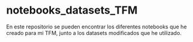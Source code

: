 # notebooks_datasets_TFM
En este repositorio se pueden encontrar los diferentes notebooks que he creado para mi TFM, junto a los datasets modificados que he utilizado.
